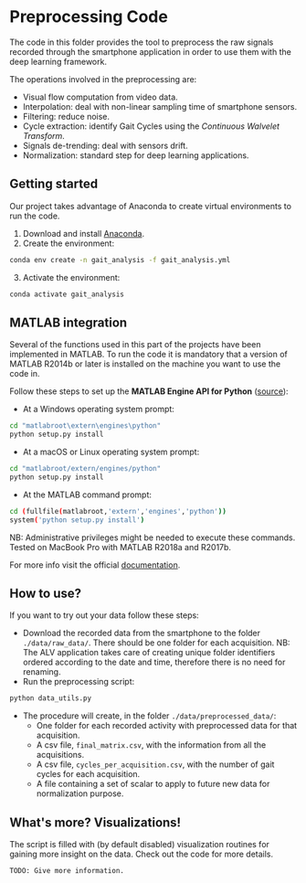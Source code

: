 # Preprocessing Code
The code in this folder provides the tool to preprocess the raw signals recorded through the smartphone application in order to use them with the deep learning framework. </br>

The operations involved in the preprocessing are:
- Visual flow computation from video data.
- Interpolation: deal with non-linear sampling time of smartphone sensors.
- Filtering: reduce noise.
- Cycle extraction: identify Gait Cycles using the *Continuous Walvelet Transform*.
- Signals de-trending: deal with sensors drift.
- Normalization: standard step for deep learning applications.

## Getting started 
Our project takes advantage of Anaconda to create virtual environments to run the code.</br>
1. Download and install [Anaconda](https://www.anaconda.com/distribution/#download-section).</br>
2. Create the environment:
```bash
conda env create -n gait_analysis -f gait_analysis.yml
```
3. Activate the environment:
```bash
conda activate gait_analysis 
```

## MATLAB integration
Several of the functions used in this part of the projects have been implemented in MATLAB. To run the code it is mandatory that a version of MATLAB R2014b or later is installed on the machine you want to use the code in.</br>

Follow these steps to set up the **MATLAB Engine API for Python** ([source](https://www.mathworks.com/help/matlab/matlab_external/install-the-matlab-engine-for-python.html)):

- At a Windows operating system prompt: 
```bash
cd "matlabroot\extern\engines\python"
python setup.py install
```

- At a macOS or Linux operating system prompt: 
```bash
cd "matlabroot/extern/engines/python"
python setup.py install
```

- At the MATLAB command prompt: 
```bash
cd (fullfile(matlabroot,'extern','engines','python'))
system('python setup.py install')
```

NB: Administrative privileges might be needed to execute these commands. Tested on MacBook Pro with MATLAB R2018a and R2017b.

For more info visit the official [documentation](https://www.mathworks.com/help/matlab/matlab-engine-for-python.html).

## How to use?
If you want to try out your data follow these steps:

- Download the recorded data from the smartphone to the folder `./data/raw_data/`. There should be one folder for each acquisition. NB: The ALV application takes care of creating unique folder identifiers ordered according to the date and time, therefore there is no need for renaming.
- Run the preprocessing script:
```bash
python data_utils.py 
```
- The procedure will create, in the folder `./data/preprocessed_data/`:
    - One folder for each recorded activity with preprocessed data for that acquisition.
    - A csv file, `final_matrix.csv`, with the information from all the acquisitions.
    - A csv file, `cycles_per_acquisition.csv`, with the number of gait cycles for each acquisition.
    - A file containing a set of scalar to apply to future new data for normalization purpose.

## What's more? Visualizations!
The script is filled with (by default disabled) visualization routines for gaining more insight on the data. 
Check out the code for more details.
```
TODO: Give more information.
```
